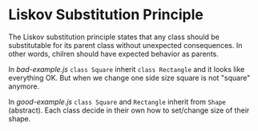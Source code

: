 # Liskov Substitution Principle

The Liskov substitution principle states that any class should be substitutable for its parent class without unexpected consequences. In other words, chilren should have expected behavior as parents.

In *bad-example.js* `class Square` inherit `class Rectangle` and it looks like everything OK. But when we change one side size square is not "square" anymore.

In *good-example.js* `class Square` and `Rectangle` inherit from `Shape` (abstract). Each class decide in their own how to set/change size of their shape.